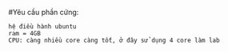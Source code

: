 #Yêu cầu phần cứng:
```
hệ điều hành ubuntu  
ram = 4GB  
CPU: càng nhiều core càng tốt, ở đây sử dụng 4 core làm lab  
```
